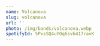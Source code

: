 ```yaml
---
name: Volcanova
slug: volcanova
url: ''
photo: /img/bands/volcanova.webp
spotifyId: 5PxsSQ4uYOq6svb417ravK
---
```

